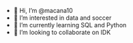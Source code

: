 - 👋 Hi, I’m @macana10
- 👀 I’m interested in data and soccer
- 🌱 I’m currently learning SQL and Python
- 💞️ I’m looking to collaborate on IDK

<!---
macana10/macana10 is a ✨ special ✨ repository because its `README.md` (this file) appears on your GitHub profile.
You can click the Preview link to take a look at your changes.
--->
